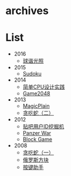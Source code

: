 archives
=====

# List

+ 2016
	* [球谐光照](2016/SphericalHarmonicsLighting)
+ 2015
	* [Sudoku](2015/sudoku)
+ 2014
	* [简单CPU设计实践](2014/cpu-step-by-step)
	* [Game2048](2014/game2048)
+ 2013
	* [MagicPlain](2013/MagicPlain)
	* [贪吃蛇（二）](2013/snake2)
+ 2012
	* [贴吧用户ID挖掘机](2012/TiebaDigger)
	* [Panzer War](2012/PanzerWar)
	* [Block Game](2012/BlockGame)
+ 2008
	* [贪吃蛇（一）](2008/snake1)
	* [俄罗斯方块](2008/terrain)
	* [按键助手](2008/keyhelper)